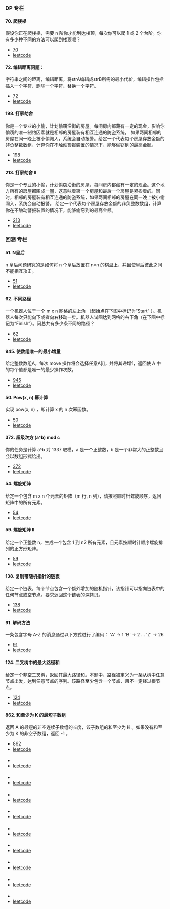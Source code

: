 ### DP 专栏
#### 70. 爬楼梯
假设你正在爬楼梯，需要 n 阶你才能到达楼顶，每次你可以爬 1 或 2 个台阶。你有多少种不同的方法可以爬到楼顶呢？
* [70](./DP/Question_70.java)
* [leetcode](https://leetcode-cn.com/problems/climbing-stairs/)

#### 72. 编辑距离问题：
字符串之间的距离，编辑距离，将strA编辑成strB所需的最小代价，编辑操作包括插入一个字符、删除一个字符、替换一个字符。
* [72](./DP/Question_72.java)
* [leetcode](https://leetcode-cn.com/problems/edit-distance/)

#### 198. 打家劫舍
你是一个专业的小偷，计划偷窃沿街的房屋。每间房内都藏有一定的现金，影响你偷窃的唯一制约因素就是相邻的房屋装有相互连通的防盗系统，
如果两间相邻的房屋在同一晚上被小偷闯入，系统会自动报警。给定一个代表每个房屋存放金额的非负整数数组，计算你在不触动警报装置的情况下，能够偷窃到的最高金额。
* [198](./DP/Question_198.java)
* [leetcode](https://leetcode-cn.com/problems/house-robber/)

#### 213. 打家劫舍 II
你是一个专业的小偷，计划偷窃沿街的房屋，每间房内都藏有一定的现金。这个地方所有的房屋都围成一圈，这意味着第一个房屋和最后一个房屋是紧挨着的。同时，相邻的房屋装有相互连通的防盗系统，如果两间相邻的房屋在同一晚上被小偷闯入，系统会自动报警。
给定一个代表每个房屋存放金额的非负整数数组，计算你在不触动警报装置的情况下，能够偷窃到的最高金额。
* [213](./DP/Question_213.java)
* [leetcode](https://leetcode-cn.com/problems/house-robber-ii)


### 回溯 专栏
#### 51. N皇后
n 皇后问题研究的是如何将 n 个皇后放置在 n×n 的棋盘上，并且使皇后彼此之间不能相互攻击。
* [51](./leetcode/Question_51.java)
* [leetcode](https://leetcode-cn.com/problems/n-queens-ii/)

#### 62. 不同路径
一个机器人位于一个 m x n 网格的左上角 （起始点在下图中标记为“Start” ）。机器人每次只能向下或者向右移动一步。机器人试图达到网格的右下角（在下图中标记为“Finish”）。问总共有多少条不同的路径？
* [62]()
* [leetcode](https://leetcode-cn.com/problems/unique-paths/)





#### 945. 使数组唯一的最小增量
给定整数数组A，每次 move 操作将会选择任意A[i]，并将其递增1，返回使 A 中的每个值都是唯一的最少操作次数。
* [945](./leetcode/Question_945.java)
* [leetcode](https://leetcode-cn.com/problems/minimum-increment-to-make-array-unique)

#### 50. Pow(x, n) 幂计算
实现 pow(x, n) ，即计算 x 的 n 次幂函数。
* [50](./leetcode/Question_50.java)
* [leetcode](https://leetcode-cn.com/problems/powx-n/)

#### 372. 超级次方 (a^b) mod c
你的任务是计算 a^b 对 1337 取模，a 是一个正整数，b 是一个非常大的正整数且会以数组形式给出。
* [372](./leetcode/Question_372.java)
* [leetcode](https://leetcode-cn.com/problems/super-pow/)

#### 54. 螺旋矩阵
给定一个包含 m x n 个元素的矩阵（m 行, n 列），请按照顺时针螺旋顺序，返回矩阵中的所有元素。
* [54](./leetcode/Question_54.java)
* [leetcode](https://leetcode-cn.com/problems/spiral-matrix/)

#### 59. 螺旋矩阵 II
给定一个正整数 n，生成一个包含 1 到 n2 所有元素，且元素按顺时针顺序螺旋排列的正方形矩阵。
* [59](./leetcode/Question_59.java)
* [leetcode](https://leetcode-cn.com/problems/spiral-matrix-ii/)

#### 138. 复制带随机指针的链表
给定一个链表，每个节点包含一个额外增加的随机指针，该指针可以指向链表中的任何节点或空节点。要求返回这个链表的深拷贝。 
* [138](./coding_interviews/Question_35.java)
* [leetcode](https://leetcode-cn.com/problems/copy-list-with-random-pointer/)

#### 91. 解码方法
一条包含字母 A-Z 的消息通过以下方式进行了编码：
     'A' -> 1
     'B' -> 2
     ...
     'Z' -> 26
* [91](./leetcode/Question_91.java)
* [leetcode](https://leetcode-cn.com/problems/decode-ways/)

#### 124. 二叉树中的最大路径和
给定一个非空二叉树，返回其最大路径和。本题中，路径被定义为一条从树中任意节点出发，达到任意节点的序列。该路径至少包含一个节点，且不一定经过根节点。
* [124]()
* [leetcode](https://leetcode-cn.com/problems/binary-tree-maximum-path-sum/)

#### 862. 和至少为 K 的最短子数组
返回 A 的最短的非空连续子数组的长度，该子数组的和至少为 K 。如果没有和至少为 K 的非空子数组，返回 -1 。
* [862]()
* [leetcode](https://leetcode-cn.com/problems/shortest-subarray-with-sum-at-least-k/)

#### 

* []()
* [leetcode]()

#### 

* []()
* [leetcode]()

#### 

* []()
* [leetcode]()

#### 

* []()
* [leetcode]()

#### 

* []()
* [leetcode]()

#### 

* []()
* [leetcode]()

#### 

* []()
* [leetcode]()

#### 

* []()
* [leetcode]()

#### 

* []()
* [leetcode]()